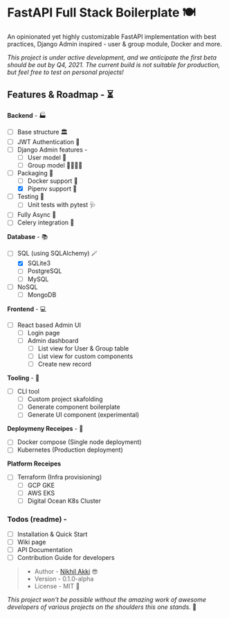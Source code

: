 <!--
 Copyright (c) 2021 Nikhil Akki
 
 This software is released under the MIT License.
 https://opensource.org/licenses/MIT
-->
# FastAPI Full Stack Boilerplate 🍽️

An opinionated yet highly customizable FastAPI implementation with best practices, Django Admin inspired - user & group module, Docker and more.

*This project is under active development, and we anticipate the first beta should be out by Q4, 2021. The current build is not suitable for production, but feel free to test on personal projects!*


## Features & Roadmap - ⏳

**Backend** - 🏭
- [ ] Base structure 🏛️
- [ ] JWT Authentication 🔏
- [ ] Django Admin features -
  - [ ] User model 💁
  - [ ] Group model 👨‍👨‍👧‍👦
- [ ] Packaging 🎁
  - [ ] Docker support 🚢
  - [x] Pipenv support 💼
- [ ] Testing 🧪
  - [ ] Unit tests with pytest 🩺
- [ ] Fully Async 🏃
- [ ] Celery integration 👷

**Database** - 📚
- [ ] SQL (using SQLAlchemy) 🪄
  - [x] SQLite3
  - [ ] PostgreSQL
  - [ ] MySQL
- [ ] NoSQL
  - [ ] MongoDB

**Frontend** - 💻
- [ ] React based Admin UI
  - [ ] Login page
  - [ ] Admin dashboard
    - [ ] List view for User & Group table
    - [ ] List view for custom components
    - [ ] Create new record

**Tooling** - 🧰
- [ ] CLI tool
  - [ ] Custom project skafolding
  - [ ] Generate component boilerplate
  - [ ] Generate UI component (experimental)

**Deploymeny Receipes** - 🥞
- [ ] Docker compose (Single node deployment)
- [ ] Kubernetes (Production deployment)

**Platform Receipes**
- [ ] Terraform (Infra provisioning)
  - [ ] GCP GKE
  - [ ] AWS EKS
  - [ ] Digital Ocean K8s Cluster

### Todos (readme) -
- [ ] Installation & Quick Start
- [ ] Wiki page
- [ ] API Documentation
- [ ] Contribution Guide for developers

> - Author - [Nikhil Akki](http://nikhilakki.in) 😎
> - Version - 0.1.0-alpha
> - License - MIT 🤟

*This project won't be possible without the amazing work of awesome developers of various projects on the shoulders this one stands.* 🙏
